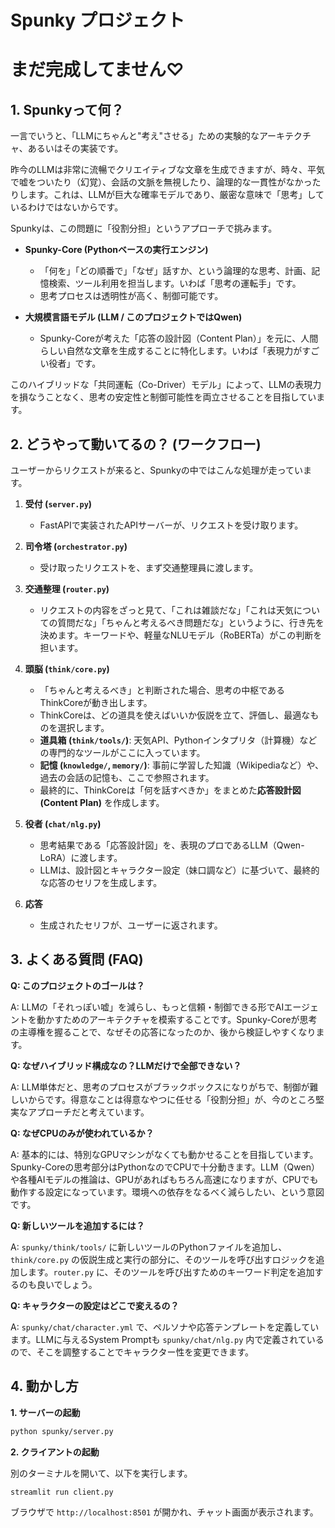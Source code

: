# Spunky プロジェクト
# まだ完成してません♡

## 1. Spunkyって何？

一言でいうと、「LLMにちゃんと"考え"させる」ための実験的なアーキテクチャ、あるいはその実装です。

昨今のLLMは非常に流暢でクリエイティブな文章を生成できますが、時々、平気で嘘をついたり（幻覚）、会話の文脈を無視したり、論理的な一貫性がなかったりします。これは、LLMが巨大な確率モデルであり、厳密な意味で「思考」しているわけではないからです。

Spunkyは、この問題に「役割分担」というアプローチで挑みます。

- **Spunky-Core (Pythonベースの実行エンジン)**
  - 「何を」「どの順番で」「なぜ」話すか、という論理的な思考、計画、記憶検索、ツール利用を担当します。いわば「思考の運転手」です。
  - 思考プロセスは透明性が高く、制御可能です。

- **大規模言語モデル (LLM / このプロジェクトではQwen)**
  - Spunky-Coreが考えた「応答の設計図（Content Plan）」を元に、人間らしい自然な文章を生成することに特化します。いわば「表現力がすごい役者」です。

このハイブリッドな「共同運転（Co-Driver）モデル」によって、LLMの表現力を損なうことなく、思考の安定性と制御可能性を両立させることを目指しています。

## 2. どうやって動いてるの？ (ワークフロー)

ユーザーからリクエストが来ると、Spunkyの中ではこんな処理が走っています。

1.  **受付 (`server.py`)**
    - FastAPIで実装されたAPIサーバーが、リクエストを受け取ります。

2.  **司令塔 (`orchestrator.py`)**
    - 受け取ったリクエストを、まず交通整理員に渡します。

3.  **交通整理 (`router.py`)**
    - リクエストの内容をざっと見て、「これは雑談だな」「これは天気についての質問だな」「ちゃんと考えるべき問題だな」というように、行き先を決めます。キーワードや、軽量なNLUモデル（RoBERTa）がこの判断を担います。

4.  **頭脳 (`think/core.py`)**
    - 「ちゃんと考えるべき」と判断された場合、思考の中枢であるThinkCoreが動き出します。
    - ThinkCoreは、どの道具を使えばいいか仮説を立て、評価し、最適なものを選択します。
    - **道具箱 (`think/tools/`)**: 天気API、Pythonインタプリタ（計算機）などの専門的なツールがここに入っています。
    - **記憶 (`knowledge/`, `memory/`)**: 事前に学習した知識（Wikipediaなど）や、過去の会話の記憶も、ここで参照されます。
    - 最終的に、ThinkCoreは「何を話すべきか」をまとめた**応答設計図 (Content Plan)** を作成します。

5.  **役者 (`chat/nlg.py`)**
    - 思考結果である「応答設計図」を、表現のプロであるLLM（Qwen-LoRA）に渡します。
    - LLMは、設計図とキャラクター設定（妹口調など）に基づいて、最終的な応答のセリフを生成します。

6.  **応答**
    - 生成されたセリフが、ユーザーに返されます。

## 3. よくある質問 (FAQ)

**Q: このプロジェクトのゴールは？**

A: LLMの「それっぽい嘘」を減らし、もっと信頼・制御できる形でAIエージェントを動かすためのアーキテクチャを模索することです。Spunky-Coreが思考の主導権を握ることで、なぜその応答になったのか、後から検証しやすくなります。

**Q: なぜハイブリッド構成なの？LLMだけで全部できない？**

A: LLM単体だと、思考のプロセスがブラックボックスになりがちで、制御が難しいからです。得意なことは得意なやつに任せる「役割分担」が、今のところ堅実なアプローチだと考えています。

**Q: なぜCPUのみが使われているか？**

A: 基本的には、特別なGPUマシンがなくても動かせることを目指しています。Spunky-Coreの思考部分はPythonなのでCPUで十分動きます。LLM（Qwen）や各種AIモデルの推論は、GPUがあればもちろん高速になりますが、CPUでも動作する設定になっています。環境への依存をなるべく減らしたい、という意図です。

**Q: 新しいツールを追加するには？**

A: `spunky/think/tools/` に新しいツールのPythonファイルを追加し、`think/core.py` の仮説生成と実行の部分に、そのツールを呼び出すロジックを追加します。`router.py` に、そのツールを呼び出すためのキーワード判定を追加するのも良いでしょう。

**Q: キャラクターの設定はどこで変えるの？**

A: `spunky/chat/character.yml` で、ペルソナや応答テンプレートを定義しています。LLMに与えるSystem Promptも `spunky/chat/nlg.py` 内で定義されているので、そこを調整することでキャラクター性を変更できます。

## 4. 動かし方

**1. サーバーの起動**

```bash
python spunky/server.py
```

**2. クライアントの起動**

別のターミナルを開いて、以下を実行します。

```bash
streamlit run client.py
```

ブラウザで `http://localhost:8501` が開かれ、チャット画面が表示されます。

